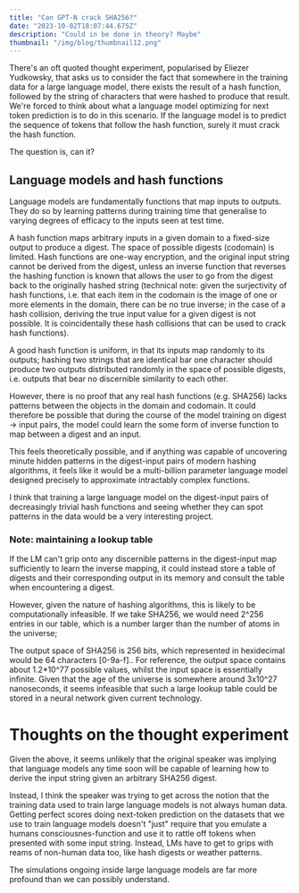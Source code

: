 ```yaml
---
title: "Can GPT-N crack SHA256?"
date: "2023-10-02T18:07:44.675Z"
description: "Could in be done in theory? Maybe"
thumbnail: "/img/blog/thumbnail12.png"
---
```


There's an oft quoted thought experiment, popularised by Eliezer Yudkowsky, that asks us to consider the fact that somewhere in the training data for a large language model, there exists the result of a hash function, followed by the string of characters that were hashed to produce that result. We're forced to think about what a language model optimizing for next token prediction is to do in this scenario. If the language model is to predict the sequence of tokens that follow the hash function, surely it must crack the hash function. 

The question is, can it?

## Language models and hash functions

Language models are fundamentally functions that map inputs to outputs. They do so by learning patterns during training time that generalise to varying degrees of efficacy to the inputs seen at test time. 

A hash function maps arbitrary inputs in a given domain to a fixed-size output to produce a digest. The space of possible digests (codomain) is limited. Hash functions are one-way encryption, and the original input string cannot be derived from the digest, unless an inverse  function that reverses the hashing function is known that allows the user to go from the digest back to the originally hashed string (technical note: given the surjectivity of hash functions, i.e. that each item in the codomain is the image of one or more elements in the domain, there can be no true inverse; in the case of a hash collision, deriving the true input value for a given digest is not possible. It is coincidentally these hash collisions that can be used to crack hash functions).

A good hash function is uniform, in that its inputs map randomly to its outputs; hashing two strings that are identical bar one character should produce two outputs distributed randomly in the space of possible digests, i.e. outputs that bear no discernible similarity to each other. 

However, there is no proof that any real hash functions (e.g. SHA256) lacks patterns between the objects in the domain and codomain. It could therefore be possible that during the course of the model training on digest -> input pairs, the model could learn the some form of inverse function to map between a digest and an input. 

This feels theoretically possible, and if anything was capable of uncovering minute hidden patterns in the digest-input pairs of modern hashing algorithms, it feels like it would be a multi-billion parameter language model designed precisely to approximate intractably complex functions. 

I think that training a large language model on the digest-input pairs of decreasingly trivial hash functions and seeing whether they can spot patterns in the data would be a very interesting project. 

### Note: maintaining a lookup table

If the LM can't grip onto any discernible patterns in the digest-input map sufficiently to learn the inverse mapping, it could instead store a table of digests and their corresponding output in its memory and consult the table when encountering a digest.

However, given the nature of hashing algorithms, this is likely to be computationally infeasible. If we take SHA256, we would need 2^256 entries in our table, which is a number larger than the number of atoms in the universe;

The output space of SHA256 is 256 bits, which represented in hexidecimal would be 64 characters \[0-9a-f\].. For reference, the output space contains about 1.2*10^77 possible values, whilst the input space is essentially infinite. Given that the age of the universe is somewhere around 3x10^27 nanoseconds, it seems infeasible that such a large lookup table could be stored in a neural network given current technology. 

# Thoughts on the thought experiment 

Given the above, it seems unlikely that the original speaker was implying that language models any time soon will be capable of learning how to derive the input string given an arbitrary SHA256 digest. 

Instead, I think the speaker was trying to get across the notion that the training data used to train large language models is not always human data. Getting perfect scores doing next-token prediction on the datasets that we use to train language models doesn't "just" require that you emulate a humans consciousnes-function and use it to rattle off tokens when presented with some input string. Instead, LMs have to get to grips with reams of non-human data too, like hash digests or weather patterns. 

The simulations ongoing inside large language models are far more profound than we can possibly understand. 